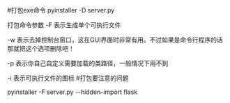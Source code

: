 
#打包exe命令
pyinstaller -D server.py

打包命令参数
-F 表示生成单个可执行文件

-w 表示去掉控制台窗口，这在GUI界面时非常有用。不过如果是命令行程序的话那就把这个选项删除吧！

-p 表示你自己自定义需要加载的类路径，一般情况下用不到

-i 表示可执行文件的图标
#打包要注意的问题

pyinstaller -F server.py --hidden-import flask



